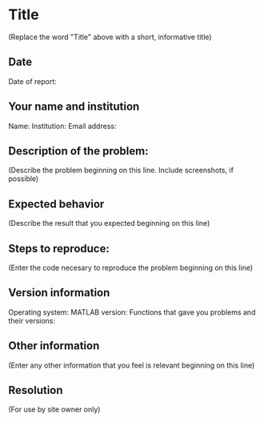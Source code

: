 # Title
(Replace the word "Title" above with a short, informative title)

## Date
Date of report:

## Your name and institution
Name:
Institution:
Email address:

## Description of the problem:
(Describe the problem beginning on this line.  Include screenshots, if possible)

## Expected behavior
(Describe the result that you expected beginning on this line)

## Steps to reproduce:
(Enter the code necesary to reproduce the problem beginning on this line)

## Version information
Operating system:
MATLAB version:
Functions that gave you problems and their versions:

## Other information
(Enter any other information that you feel is relevant beginning on this line)

## Resolution
(For use by site owner only)
